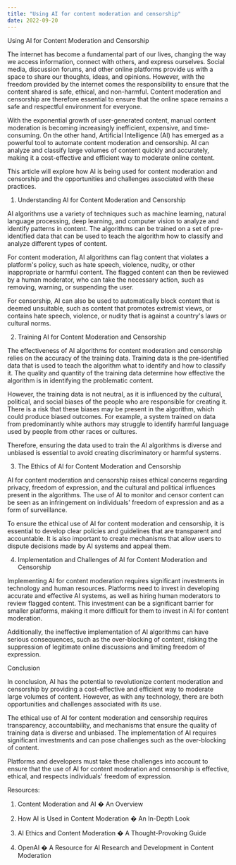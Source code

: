 ```yaml
---
title: "Using AI for content moderation and censorship"
date: 2022-09-20
---
```





Using AI for Content Moderation and Censorship

The internet has become a fundamental part of our lives, changing the way we access information, connect with others, and express ourselves. Social media, discussion forums, and other online platforms provide us with a space to share our thoughts, ideas, and opinions. However, with the freedom provided by the internet comes the responsibility to ensure that the content shared is safe, ethical, and non-harmful. Content moderation and censorship are therefore essential to ensure that the online space remains a safe and respectful environment for everyone.

With the exponential growth of user-generated content, manual content moderation is becoming increasingly inefficient, expensive, and time-consuming. On the other hand, Artificial Intelligence (AI) has emerged as a powerful tool to automate content moderation and censorship. AI can analyze and classify large volumes of content quickly and accurately, making it a cost-effective and efficient way to moderate online content.

This article will explore how AI is being used for content moderation and censorship and the opportunities and challenges associated with these practices.

1. Understanding AI for Content Moderation and Censorship

AI algorithms use a variety of techniques such as machine learning, natural language processing, deep learning, and computer vision to analyze and identify patterns in content. The algorithms can be trained on a set of pre-identified data that can be used to teach the algorithm how to classify and analyze different types of content.

For content moderation, AI algorithms can flag content that violates a platform's policy, such as hate speech, violence, nudity, or other inappropriate or harmful content. The flagged content can then be reviewed by a human moderator, who can take the necessary action, such as removing, warning, or suspending the user.

For censorship, AI can also be used to automatically block content that is deemed unsuitable, such as content that promotes extremist views, or contains hate speech, violence, or nudity that is against a country's laws or cultural norms.

2. Training AI for Content Moderation and Censorship

The effectiveness of AI algorithms for content moderation and censorship relies on the accuracy of the training data. Training data is the pre-identified data that is used to teach the algorithm what to identify and how to classify it. The quality and quantity of the training data determine how effective the algorithm is in identifying the problematic content.

However, the training data is not neutral, as it is influenced by the cultural, political, and social biases of the people who are responsible for creating it. There is a risk that these biases may be present in the algorithm, which could produce biased outcomes. For example, a system trained on data from predominantly white authors may struggle to identify harmful language used by people from other races or cultures.

Therefore, ensuring the data used to train the AI algorithms is diverse and unbiased is essential to avoid creating discriminatory or harmful systems.

3. The Ethics of AI for Content Moderation and Censorship

AI for content moderation and censorship raises ethical concerns regarding privacy, freedom of expression, and the cultural and political influences present in the algorithms. The use of AI to monitor and censor content can be seen as an infringement on individuals' freedom of expression and as a form of surveillance.

To ensure the ethical use of AI for content moderation and censorship, it is essential to develop clear policies and guidelines that are transparent and accountable. It is also important to create mechanisms that allow users to dispute decisions made by AI systems and appeal them.

4. Implementation and Challenges of AI for Content Moderation and Censorship

Implementing AI for content moderation requires significant investments in technology and human resources. Platforms need to invest in developing accurate and effective AI systems, as well as hiring human moderators to review flagged content. This investment can be a significant barrier for smaller platforms, making it more difficult for them to invest in AI for content moderation.

Additionally, the ineffective implementation of AI algorithms can have serious consequences, such as the over-blocking of content, risking the suppression of legitimate online discussions and limiting freedom of expression.

Conclusion

In conclusion, AI has the potential to revolutionize content moderation and censorship by providing a cost-effective and efficient way to moderate large volumes of content. However, as with any technology, there are both opportunities and challenges associated with its use.

The ethical use of AI for content moderation and censorship requires transparency, accountability, and mechanisms that ensure the quality of training data is diverse and unbiased. The implementation of AI requires significant investments and can pose challenges such as the over-blocking of content.

Platforms and developers must take these challenges into account to ensure that the use of AI for content moderation and censorship is effective, ethical, and respects individuals' freedom of expression.

Resources:

1. Content Moderation and AI � An Overview

2. How AI is Used in Content Moderation � An In-Depth Look

3. AI Ethics and Content Moderation � A Thought-Provoking Guide

4. OpenAI � A Resource for AI Research and Development in Content Moderation

